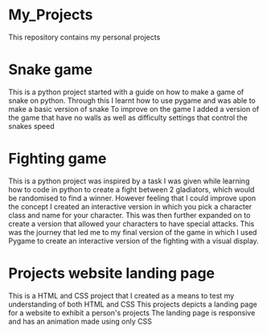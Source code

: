 # My_Projects
This repository contains my personal projects

# Snake game
This is a python project started with a guide on how to make a game of snake on python.
Through this I learnt how to use pygame and was able to make a basic version of snake
To improve on the game I added a version of the game that have no walls as well as difficulty settings that control the snakes speed

# Fighting game
This is a python project was inspired by a task I was given while learning how to code in python to create a fight between 2 gladiators, which would be randomised to find a winner.
However feeling that I could improve upon the concept I created an interactive version in which you pick a character class and name for your character.
This was then further expanded on to create a version that allowed your characters to have special attacks.
This was the journey that led me to my final version of the game in which I used Pygame to create an interactive version of the fighting with a visual display.

# Projects website landing page
This is a HTML and CSS project that I created as a means to test my understanding of both HTML and CSS
This projects depicts a landing page for a website to exhibit a person's projects
The landing page is responsive and has an animation made using only CSS
